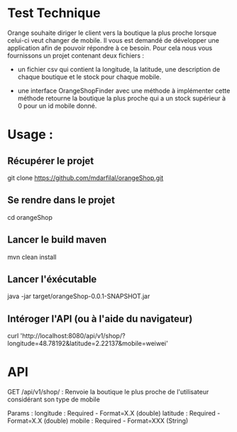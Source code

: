 # Test Technique #

Orange souhaite diriger le client vers la boutique la plus proche lorsque celui-ci veut changer de mobile.
Il vous est demandé de développer une application afin de pouvoir répondre à ce besoin.
Pour cela nous vous fournissons un projet contenant deux fichiers :	

 -	un fichier csv qui contient la longitude, la latitude, une description de chaque boutique et le stock pour chaque mobile.

 -	une interface OrangeShopFinder avec une méthode à implémenter
cette méthode retourne la boutique la plus proche qui a un stock supérieur à 0 pour un id mobile donné.


# Usage :

## Récupérer le projet

git clone https://github.com/mdarfilal/orangeShop.git

## Se rendre dans le projet

cd orangeShop

## Lancer le build maven

mvn clean install

## Lancer l'éxécutable

java -jar target/orangeShop-0.0.1-SNAPSHOT.jar

## Intéroger l'API (ou à l'aide du navigateur)

curl 'http://localhost:8080/api/v1/shop/?longitude=48.78192&latitude=2.22137&mobile=weiwei'

# API

GET /api/v1/shop/ : Renvoie la boutique le plus proche de l'utilisateur considérant son type de mobile

Params :
longitude : Required - Format=X.X (double)
latitude : Required - Format=X.X (double)
mobile : Required - Format=XXX (String)
